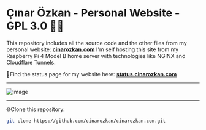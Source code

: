 # Çınar Özkan - Personal Website - GPL 3.0 🧑‍💻

This repository includes all the source code and the other files from my personal website: **[cinarozkan.com](https://cinarozkan.com)**
I'm self hosting this site from my Raspberry Pi 4 Model B home server with technologies like NGINX and Cloudflare Tunnels.

🔴Find the status page for my website here: **[status.cinarozkan.com](https://status.cinarozkan.com)**

---

![image](https://github.com/user-attachments/assets/f9891d22-3eb4-4e49-8f85-0a900cc8ef16)

---

🌐Clone this repository:
   ```bash
   git clone https://github.com/cinarozkan/cinarozkan.com.git
